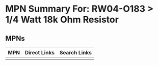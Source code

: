 



# MPN Summary For: RW04-O183 > 1/4 Watt 18k Ohm Resistor

## MPNs
  

|MPN|Direct Links|Search Links|
| :--- | :--- | :--- |
||||
